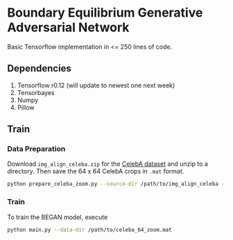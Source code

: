 # Boundary Equilibrium Generative Adversarial Network

Basic Tensorflow implementation in <= 250 lines of code. 

## Dependencies

1. Tensorflow r0.12 (will update to newest one next week)
2. Tensorbayes
3. Numpy
4. Pillow

## Train

### Data Preparation

Download `img_align_celeba.zip` for the [CelebA dataset](https://drive.google.com/drive/u/0/folders/0B7EVK8r0v71pWEZsZE9oNnFzTm8) and unzip to a directory. Then save the 64 x 64 CelebA crops in `.mat` format.

```bash
python prepare_celeba_zoom.py --source-dir /path/to/img_align_celeba --dest-dir /path/to/celeba_64_zoom.mat
```

### Train

To train the BEGAN model, execute

```bash
python main.py --data-dir /path/to/celeba_64_zoom.mat
```
